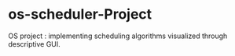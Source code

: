 # os-scheduler-Project
OS project : implementing scheduling algorithms visualized through descriptive GUI.
